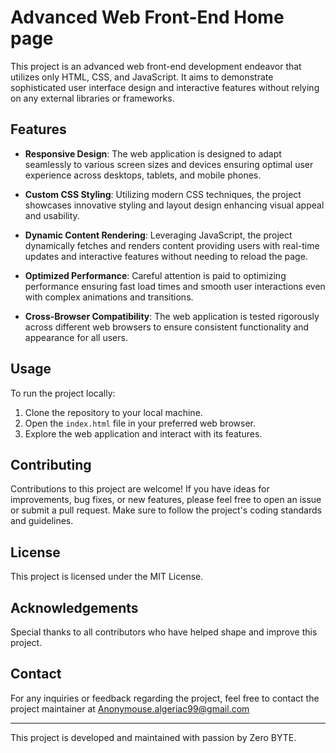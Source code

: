 # Advanced Web Front-End Home page

This project is an advanced web front-end development endeavor that utilizes only HTML, CSS, and JavaScript. It aims to demonstrate sophisticated user interface design and interactive features without relying on any external libraries or frameworks.

## Features

- **Responsive Design**: The web application is designed to adapt seamlessly to various screen sizes and devices ensuring optimal user experience across desktops, tablets, and mobile phones.
  
- **Custom CSS Styling**: Utilizing modern CSS techniques, the project showcases innovative styling and layout design enhancing visual appeal and usability.

- **Dynamic Content Rendering**: Leveraging JavaScript, the project dynamically fetches and renders content providing users with real-time updates and interactive features without needing to reload the page.

- **Optimized Performance**: Careful attention is paid to optimizing performance ensuring fast load times and smooth user interactions even with complex animations and transitions.

- **Cross-Browser Compatibility**: The web application is tested rigorously across different web browsers to ensure consistent functionality and appearance for all users.

## Usage

To run the project locally:

1. Clone the repository to your local machine.
2. Open the `index.html` file in your preferred web browser.
3. Explore the web application and interact with its features.

## Contributing

Contributions to this project are welcome! If you have ideas for improvements, bug fixes, or new features, please feel free to open an issue or submit a pull request. Make sure to follow the project's coding standards and guidelines.

## License

This project is licensed under the MIT License.

## Acknowledgements

Special thanks to all contributors who have helped shape and improve this project.

## Contact

For any inquiries or feedback regarding the project, feel free to contact the project maintainer at Anonymouse.algeriac99@gmail.com

---

This project is developed and maintained with passion by Zero BYTE.

